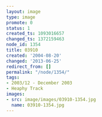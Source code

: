 ```yaml
---
layout: image
type: image
promote: 0
status: 1
created_ts: 1093016657
changed_ts: 1372159463
node_id: 1354
title: 03910
created: '2004-08-20'
changed: '2013-06-25'
redirect_from: []
permalink: "/node/1354/"
tags:
- 2003/12 - December 2003
- Heaphy Track
images:
- src: image/images/03910-1354.jpg
  name: 03910-1354.jpg
---
```


